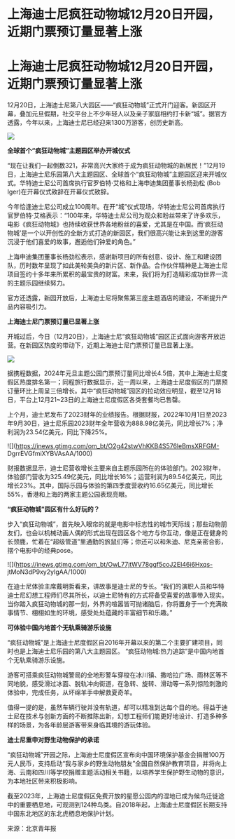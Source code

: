 # 上海迪士尼疯狂动物城12月20日开园，近期门票预订量显著上涨

# 上海迪士尼疯狂动物城12月20日开园，近期门票预订量显著上涨

12月20日，上海迪士尼第八大园区——“疯狂动物城”正式开门迎客。新园区开幕，叠加元旦假期，社交平台上不少年轻人以及亲子家庭相约打卡新“城”。据官方透露，今年以来，上海迪士尼已经迎来1300万游客，创历史新高。

![](https://inews.gtimg.com/om_bt/OCRLFg3zcyUFjgKwUh1tfiffuxF_74T6ZbY1XWQYc2jegAA/1000)

**全球首个“疯狂动物城”主题园区举办开城仪式**

“现在让我们一起倒数321，非常高兴大家终于成为疯狂动物城的新居民！”12月19日，上海迪士尼乐园第八大主题园区、全球首个“疯狂动物城”主题园区迎来开城仪式。华特迪士尼公司首席执行官罗伯特·艾格和上海申迪集团董事长杨劲松
(Bob Iger)在开幕仪式致辞在开幕仪式致辞。

今年恰逢迪士尼公司成立100周年。在开“城”仪式现场，华特迪士尼公司首席执行官罗伯特·艾格表示：“100年来，华特迪士尼公司为观众和粉丝带来了许多欢乐，电影《疯狂动物城》也持续收获世界各地粉丝的喜爱，尤其是在中国。而‘疯狂动物城’是一个以开创性的全新方式打造的新园区，我们很高兴能让来到这里的游客沉浸于他们喜爱的故事，邂逅他们钟爱的角色。”

上海申迪集团董事长杨劲松表示，感谢新项目的所有创意、设计、施工和建设团队，历时数年呈现了如此美轮美奂的新片区、新作品。合作伙伴精神是上海迪士尼项目签约十多年来所累积的最宝贵的财富。未来，我们将为打造精彩成功世界一流的主题乐园继续努力。

官方还透露，新园开放后，上海迪士尼将聚焦第三座主题酒店的建设，不断提升产品内容吸引力。

**上海迪士尼门票预订量已显著上涨**

开城过后，今日（12月20日），上海迪士尼“疯狂动物城”园区正式面向游客开放运营。在新园区热度的带动下，近期上海迪士尼门票预订量已显著上涨。

![](https://inews.gtimg.com/om_bt/OtB2Ul4cKkHeA0cWYpaCIDRrXe7_bhQtmD-z20uV9i5xIAA/1000)

据携程数据，2024年元旦主题公园门票预订量同比增长4.5倍，其中上海迪士尼度假区热度排名第一；同程旅行数据显示，近一周以来，上海迪士尼度假区的门票预订量环比上周呈三倍增长。其中“疯狂动物城”园区的拉动效应明显，截至12月18日，平台上12月21~23日的上海迪士尼度假区各类套餐均已售罄。

上个月，迪士尼发布了2023财年的业绩报告。根据财报，2022年10月1日至2023年9月30日，迪士尼乐园2023财年全年营收为888.98亿美元，同比增长7%；净利润为23.54亿美元，同比下降25%。

![](https://inews.gtimg.com/om_bt/O2g42stwVhKKB4S576leBmsXRFGM-
DgrrEVGfmiXYBVAsAA/1000)

财报数据显示，迪士尼营收增长主要来自主题乐园所在的体验部门。2023财年，体验部门营收为325.49亿美元，同比增长16%；运营利润为89.54亿美元，同比增长23%。其中，国际乐园与体验的第四季度营收约16.65亿美元，同比增长55%，香港和上海的两家主题公园表现亮眼。

**“疯狂动物城”园区有什么好玩的？**

步入“疯狂动物城”，首先映入眼帘的就是电影中标志性的城市天际线；那些动物朋友们，也会以机械动画人偶的形式出现在园区各个地方与你互动，像是正在健身的长颈鹿，忙着在“超级管道”里通勤的旅鼠们等；你还可以和朱迪、尼克亲密合影，摆个电影中的经典pose。

![](https://inews.gtimg.com/om_bt/OwL77jtWV78ggf5coJ2EI46i6Hxqs-
jtMoN3dP9xy2yIgAA/1000)

在迪士尼体验主席戴明哲看来，讲故事是迪士尼的专长。“我们的演职人员和华特迪士尼幻想工程师们尽其所长，以迪士尼特有的方式将备受喜爱的故事带入现实。当你踏入疯狂动物城的那一刻，外界的喧嚣皆可抛诸脑后，你将置身于一个充满故事情节、栩栩如生的环境，感受处处蕴藏的丰富细节和乐趣。”

**可体验中国内地首个无轨乘骑游乐设施**

“疯狂动物城”是上海迪士尼度假区自2016年开幕以来的第二个主要扩建项目，同时也是上海迪士尼乐园的第八大主题园区。
“疯狂动物城:热力追踪”是中国内地首个无轨乘骑游乐设施。

游客可搭乘疯狂动物城警局的全地形警车穿梭在冰川镇、撒哈拉广场、雨林区等不同地貌，感受滑过冰面、脱轨冲向街道，在急转、旋转、滑动等一系列惊险刺激的体验中，完成任务，从坏绵羊手中解救夏奇羊。

值得一提的是，虽然车辆行驶并没有轨道，却可以精准到达每个目的地。得益于迪士尼在技术与创新方面的不断推陈出新，幻想工程师们能更好地设计、打造多种多样的场景，为各年龄层游客带来身临其境的游玩体验。

**迪士尼重申对野生动物保护的承诺**

“疯狂动物城”开园之际，上海迪士尼度假区宣布向中国环境保护基金会捐赠100万元人民币，支持启动“我与家乡的野生动物朋友”全国自然保护教育项目，并将向上海、云南和四川等学校捐赠主题活动相关书籍，以培养学生保护野生动物的意识，为本地社区带来积极影响。

截至2023年，上海迪士尼度假区免费开放的星愿公园内的湿地已成为候鸟迁徙途中的重要栖息地，可观测到124种鸟类。自2018年起，上海迪士尼度假区长期支持中国东北地区的东北虎栖息地保护计划。

来源：北京青年报

